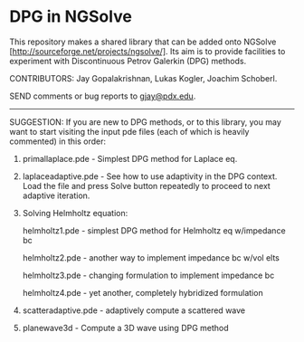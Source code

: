 DPG in NGSolve
==============

This repository makes a shared library that can be added onto 
NGSolve [http://sourceforge.net/projects/ngsolve/].
Its aim is to provide facilities to experiment with Discontinuous
Petrov Galerkin (DPG) methods.

CONTRIBUTORS: Jay Gopalakrishnan, Lukas Kogler, Joachim Schoberl.

SEND comments or bug reports to  gjay@pdx.edu.

---------------------------------------------------------------

SUGGESTION: If you are new to DPG methods, or to this library, 
you may want to start visiting the input pde files (each of which 
is heavily commented) in this order:

1) primallaplace.pde  -  Simplest DPG method for Laplace eq.

2) laplaceadaptive.pde - See how to use adaptivity in the DPG
context. Load the file and press Solve button repeatedly to proceed to
next adaptive iteration.

3) Solving Helmholtz equation:

      helmholtz1.pde - simplest DPG method for Helmholtz eq w/impedance bc
   
      helmholtz2.pde - another way to implement impedance bc w/vol elts
   
      helmholtz3.pde - changing formulation to implement impedance bc
   
      helmholtz4.pde - yet another, completely hybridized formulation

4) scatteradaptive.pde - adaptively compute a scattered wave

5) planewave3d - Compute a 3D wave using DPG method


